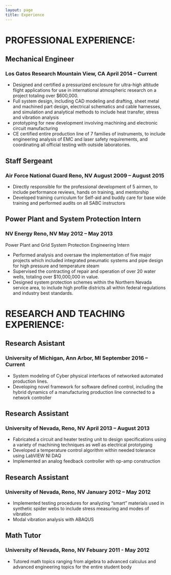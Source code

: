 ```yaml
---
layout: page
title: Experience
---
```


# PROFESSIONAL EXPERIENCE:

## Mechanical Engineer
### Los Gatos Research   	      Mountain View, CA	                                    April 2014 – Current 
-	Designed and certified a pressurized enclosure for ultra-high altitude flight applications for use in international atmospheric research on a project totaling over $600,000.
-	Full system design, including CAD modeling and drafting, sheet metal and machined part design, electrical schematics and cable harnesses, and simulation and analytical methods to include heat transfer, stress and vibration analysis 
-	prototyping for new development involving machining and electronic circuit manufacturing
-	CE certified entire production line of 7 families of instruments, to include engineering analysis of EMC and laser safety requirements, and coordinating all official testing with outside laboratories.   
## Staff Sergeant
### Air Force National Guard   	      Reno, NV 	                        August 2009 – August 2015  
-	Directly responsible for the professional development of 5 airmen, to include performance reviews, hands on training, and mentorship
-	Developed training curriculum for Self-aid and buddy care for base wide training and performed audits on all SABC instructors 
## Power Plant and System Protection Intern
### NV Energy	     Reno, NV	                                   May 2012 – May 2013
Power Plant and Grid System Protection Engineering Intern
-	Performed analysis and oversaw the implementation of five major projects which included integrated pneumatic systems and pipe design for high pressure and temperature steam
-	Supervised the contracting of repair and operation of over 20 water wells, totaling over $10,000,000 in value. 
-	Designed system protection schemes within the Northern Nevada service area, to include high profile districts all within federal regulations and industry best standards.

# RESEARCH AND TEACHING EXPERIENCE:

## Research Asistant
### University of Michigan,        Ann Arbor, MI                                             September 2016 – Current
-	System modeling of Cyber physical interfaces of networked automated production lines. 
-	Developing novel framework for software defined control, including the hybrid dynamics of a manufacturing production line connected to a network controller 
## Research Assistant
### University of Nevada,	     Reno, NV	                              April 2013 – August 2013
-	Fabricated a circuit and heater testing unit to design specifications using a variety of machining techniques as well as electrical prototyping
-	Developed a temperature control algorithm within needed tolerance using LabVIEW NI DAQ
-	Implemented an analog feedback controller with op-amp construction
## Research Assistant
### University of Nevada,	    Reno, NV	                           January 2012 – May 2012
-	Implemented testing procedures for analyzing “smart” materials used in synthetic spider webs to include stress measuring and modes of vibration 
-	Modal vibration analysis with ABAQUS
## Math Tutor
### University of Nevada,     Reno, NV                               Febuary 2011 - May 2012
- Tutored math topics ranging from algebra to advanced calculus and advanced engineering topics for the entire student body 
